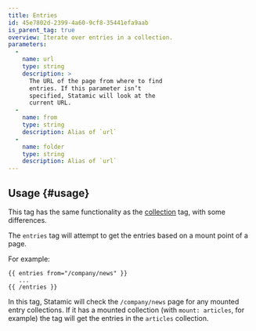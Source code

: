 ```yaml
---
title: Entries
id: 45e7802d-2399-4a60-9cf8-35441efa9aab
is_parent_tag: true
overview: Iterate over entries in a collection.
parameters:
  -
    name: url
    type: string
    description: >
      The URL of the page from where to find
      entries. If this parameter isn’t
      specified, Statamic will look at the
      current URL.
  -
    name: from
    type: string
    description: Alias of `url`
  -
    name: folder
    type: string
    description: Alias of `url`
---
```

## Usage {#usage}

This tag has the same functionality as the [collection](collection) tag, with some differences.

The `entries` tag will attempt to get the entries based on a mount point of a page.

For example:

```
{{ entries from="/company/news" }}
   ...
{{ /entries }}
```

In this tag, Statamic will check the `/company/news` page for any mounted entry collections. If it has a mounted collection (with `mount: articles`, for example) the tag will get the entries in the `articles` collection.

[collection]: /docs/tags/collection
